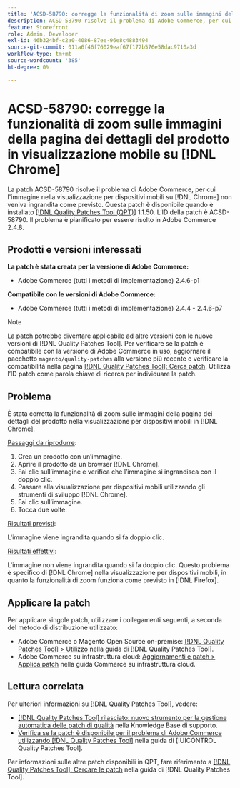 ```yaml
---
title: 'ACSD-58790: corregge la funzionalità di zoom sulle immagini della pagina dei dettagli del prodotto in visualizzazione mobile su [!DNL Chrome]'
description: ACSD-58790 risolve il problema di Adobe Commerce, per cui l'immagine nella visualizzazione per dispositivi mobili in  [!DNL Chrome]  non veniva ingrandita come previsto.
feature: Storefront
role: Admin, Developer
exl-id: 46b324bf-c2a0-4086-87ee-96e8c4883494
source-git-commit: 011a6f46f76029eaf67f172b576e58dac9710a3d
workflow-type: tm+mt
source-wordcount: '385'
ht-degree: 0%

---
```


# ACSD-58790: corregge la funzionalità di zoom sulle immagini della pagina dei dettagli del prodotto in visualizzazione mobile su [!DNL Chrome]

La patch ACSD-58790 risolve il problema di Adobe Commerce, per cui l&#39;immagine nella visualizzazione per dispositivi mobili su [!DNL Chrome] non veniva ingrandita come previsto. Questa patch è disponibile quando è installato [[!DNL Quality Patches Tool (QPT)]](https://experienceleague.adobe.com/it/docs/commerce-operations/tools/quality-patches-tool/quality-patches-tool-to-self-serve-quality-patches) 1.1.50. L’ID della patch è ACSD-58790. Il problema è pianificato per essere risolto in Adobe Commerce 2.4.8.

## Prodotti e versioni interessati

**La patch è stata creata per la versione di Adobe Commerce:**

* Adobe Commerce (tutti i metodi di implementazione) 2.4.6-p1

**Compatibile con le versioni di Adobe Commerce:**

* Adobe Commerce (tutti i metodi di implementazione) 2.4.4 - 2.4.6-p7

>[!NOTE]
>
>La patch potrebbe diventare applicabile ad altre versioni con le nuove versioni di [!DNL Quality Patches Tool]. Per verificare se la patch è compatibile con la versione di Adobe Commerce in uso, aggiornare il pacchetto `magento/quality-patches` alla versione più recente e verificare la compatibilità nella pagina [[!DNL Quality Patches Tool]: Cerca patch](https://experienceleague.adobe.com/tools/commerce-quality-patches/index.html?lang=it). Utilizza l’ID patch come parola chiave di ricerca per individuare la patch.

## Problema

È stata corretta la funzionalità di zoom sulle immagini della pagina dei dettagli del prodotto nella visualizzazione per dispositivi mobili in [!DNL Chrome].

<u>Passaggi da riprodurre</u>:

1. Crea un prodotto con un’immagine.
1. Aprire il prodotto da un browser [!DNL Chrome].
1. Fai clic sull’immagine e verifica che l’immagine si ingrandisca con il doppio clic.
1. Passare alla visualizzazione per dispositivi mobili utilizzando gli strumenti di sviluppo [!DNL Chrome].
1. Fai clic sull’immagine.
1. Tocca due volte.

<u>Risultati previsti</u>:

L&#39;immagine viene ingrandita quando si fa doppio clic.

<u>Risultati effettivi</u>:

L&#39;immagine non viene ingrandita quando si fa doppio clic. Questo problema è specifico di [!DNL Chrome] nella visualizzazione per dispositivi mobili, in quanto la funzionalità di zoom funziona come previsto in [!DNL Firefox].

## Applicare la patch

Per applicare singole patch, utilizzare i collegamenti seguenti, a seconda del metodo di distribuzione utilizzato:

* Adobe Commerce o Magento Open Source on-premise: [[!DNL Quality Patches Tool] > Utilizzo](/help/tools/quality-patches-tool/usage.md) nella guida di [!DNL Quality Patches Tool].
* Adobe Commerce su infrastruttura cloud: [Aggiornamenti e patch > Applica patch](https://experienceleague.adobe.com/docs/commerce-cloud-service/user-guide/develop/upgrade/apply-patches.html?lang=it) nella guida Commerce su infrastruttura cloud.

## Lettura correlata

Per ulteriori informazioni su [!DNL Quality Patches Tool], vedere:

* [[!DNL Quality Patches Tool] rilasciato: nuovo strumento per la gestione automatica delle patch di qualità](https://experienceleague.adobe.com/it/docs/commerce-operations/tools/quality-patches-tool/quality-patches-tool-to-self-serve-quality-patches) nella Knowledge Base di supporto.
* [Verifica se la patch è disponibile per il problema di Adobe Commerce utilizzando  [!DNL Quality Patches Tool]](/help/tools/quality-patches-tool/patches-available-in-qpt/check-patch-for-magento-issue-with-magento-quality-patches.md) nella guida di [!UICONTROL Quality Patches Tool].


Per informazioni sulle altre patch disponibili in QPT, fare riferimento a [[!DNL Quality Patches Tool]: Cercare le patch](https://experienceleague.adobe.com/tools/commerce-quality-patches/index.html?lang=it) nella guida di [!DNL Quality Patches Tool].
